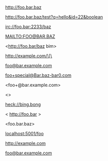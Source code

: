 <!-- http://spec.commonmark.org/0.22/#autolinks -->

<!-- http://spec.commonmark.org/0.22/#example-543 -->
<http://foo.bar.baz>

<!-- http://spec.commonmark.org/0.22/#example-544 -->
<http://foo.bar.baz/test?q=hello&id=22&boolean>

<!-- http://spec.commonmark.org/0.22/#example-545 -->
<irc://foo.bar:2233/baz>

<!-- http://spec.commonmark.org/0.22/#example-546 -->
<MAILTO:FOO@BAR.BAZ>

<!-- http://spec.commonmark.org/0.22/#example-547 -->
<http://foo.bar/baz bim>

<!-- http://spec.commonmark.org/0.22/#example-548 -->
<http://example.com/\[\>

<!-- http://spec.commonmark.org/0.22/#example-549 -->
<foo@bar.example.com>

<!-- http://spec.commonmark.org/0.22/#example-550 -->
<foo+special@Bar.baz-bar0.com>

<!-- http://spec.commonmark.org/0.22/#example-551 -->
<foo\+@bar.example.com>

<!-- http://spec.commonmark.org/0.22/#example-552 -->
<>

<!-- http://spec.commonmark.org/0.22/#example-553 -->
<heck://bing.bong>

<!-- http://spec.commonmark.org/0.22/#example-554 -->
< http://foo.bar >

<!-- http://spec.commonmark.org/0.22/#example-555 -->
<foo.bar.baz>

<!-- http://spec.commonmark.org/0.22/#example-556 -->
<localhost:5001/foo>

<!-- http://spec.commonmark.org/0.22/#example-557 -->
http://example.com

<!-- http://spec.commonmark.org/0.22/#example-558 -->
foo@bar.example.com
